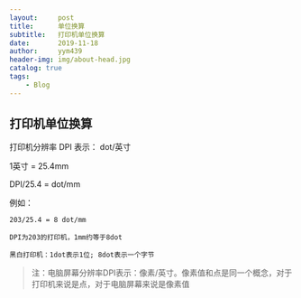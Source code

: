 ```yaml
---
layout:     post
title:      单位换算
subtitle:   打印机单位换算
date:       2019-11-18
author:     yym439
header-img: img/about-head.jpg
catalog: true
tags:
    - Blog
---
```


## 打印机单位换算

打印机分辨率 DPI 表示： dot/英寸

1英寸 = 25.4mm

DPI/25.4 = dot/mm

例如：
```
203/25.4 = 8 dot/mm

DPI为203的打印机，1mm约等于8dot

黑白打印机：1dot表示1位; 8dot表示一个字节

```

>注：电脑屏幕分辨率DPI表示：像素/英寸。像素值和点是同一个概念，对于打印机来说是点，对于电脑屏幕来说是像素值
